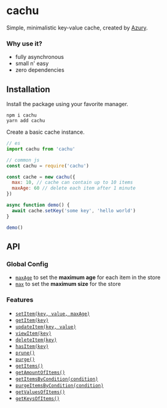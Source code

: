 # cachu

Simple, minimalistic key-value cache, created by [Azury](https://github.com/azurystudios).

### Why use it?

- fully asynchronous
- small n' easy
- zero dependencies

## Installation

Install the package using your favorite manager.

```sh-session
npm i cachu
yarn add cachu
```

Create a basic cache instance.

```js
// es
import cachu from 'cachu'

// common js
const cachu = require('cachu')

const cache = new cachu({
  max: 10, // cache can contain up to 10 items
  maxAge: 60 // delete each item after 1 minute
})

async function demo() {
  await cache.setKey('some key', 'hello world')
}

demo()
```

## API

### Global Config

- [`maxAge`](https://cachu.js.org/configuration#maxAge) to set the **maximum age** for each item in the store
- [`max`](https://cachu.js.org/configuration#max) to set the **maximum size** for the store

### Features

- [`setItem(key, value, maxAge)`](https://cachu.js.org/features#setItem)
- [`getItem(key)`](https://cachu.js.org/features#getItem)
- [`updateItem(key, value)`](https://cachu.js.org/features#updateItem)
- [`viewItem(key)`](https://cachu.js.org/features#viewItem)
- [`deleteItem(key)`](https://cachu.js.org/features#deleteItem)
- [`hasItem(key)`](https://cachu.js.org/features#hasItem)
- [`prune()`](https://cachu.js.org/features#prune)
- [`purge()`](https://cachu.js.org/features#purge)
- [`getItems()`](https://cachu.js.org/features#getItems)
- [`getAmountOfItems()`](https://cachu.js.org/features#getAmountOfItems)
- [`getItemsByCondition(condition)`](https://cachu.js.org/features#getItemsByCondition)
- [`purgeItemsByCondition(condition)`](https://cachu.js.org/features#purgeItemsByCondition)
- [`getValuesOfItems()`](https://cachu.js.org/features#getValuesOfItems)
- [`getKeysOfItems()`](https://cachu.js.org/features#getKeysOfItems)